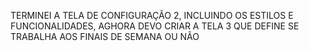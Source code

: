 TERMINEI A TELA DE CONFIGURAÇÃO 2, INCLUINDO OS ESTILOS E FUNCIONALIDADES, AGHORA DEVO CRIAR A TELA 3 QUE DEFINE SE TRABALHA AOS FINAIS DE SEMANA OU NÃO 